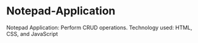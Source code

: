 # Notepad-Application
Notepad Application: Perform CRUD operations. Technology used: HTML, CSS, and JavaScript
